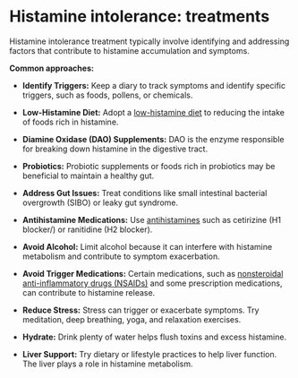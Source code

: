 # Histamine intolerance: treatments

Histamine intolerance treatment typically involve identifying and addressing factors that contribute to histamine accumulation and symptoms.

**Common approaches:**

* **Identify Triggers:** Keep a diary to track symptoms and identify specific triggers, such as foods, pollens, or chemicals.

* **Low-Histamine Diet:** Adopt a [low-histamine diet](../low-histamine-diet/) to reducing the intake of foods rich in histamine.

* **Diamine Oxidase (DAO) Supplements:** DAO is the enzyme responsible for breaking down histamine in the digestive tract.

* **Probiotics:** Probiotic supplements or foods rich in probiotics may be beneficial to maintain a healthy gut.

* **Address Gut Issues:** Treat conditions like small intestinal bacterial overgrowth (SIBO) or leaky gut syndrome.

* **Antihistamine Medications:** Use [antihistamines](../anthistamines/) such as cetirizine (H1 blocker/) or ranitidine (H2 blocker).

* **Avoid Alcohol:** Limit alcohol because it can interfere with histamine metabolism and contribute to symptom exacerbation.

* **Avoid Trigger Medications:** Certain medications, such as [nonsteroidal anti-inflammatory drugs (NSAIDs)](../nonsteroidal-anti-inflammatory-drugs/) and some prescription medications, can contribute to histamine release.

* **Reduce Stress:** Stress can trigger or exacerbate symptoms. Try meditation, deep breathing, yoga, and relaxation exercises.

* **Hydrate:** Drink plenty of water helps flush toxins and excess histamine.

* **Liver Support:** Try dietary or lifestyle practices to help liver function. The liver plays a role in histamine metabolism.
